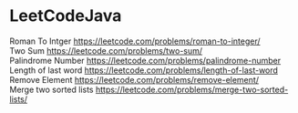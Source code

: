 # LeetCodeJava

Roman To Intger https://leetcode.com/problems/roman-to-integer/ <br>
Two Sum https://leetcode.com/problems/two-sum/ <br>
Palindrome Number https://leetcode.com/problems/palindrome-number <br>
Length of last word https://leetcode.com/problems/length-of-last-word <br>
Remove Element https://leetcode.com/problems/remove-element/<br>
Merge two sorted lists https://leetcode.com/problems/merge-two-sorted-lists/ <br>

